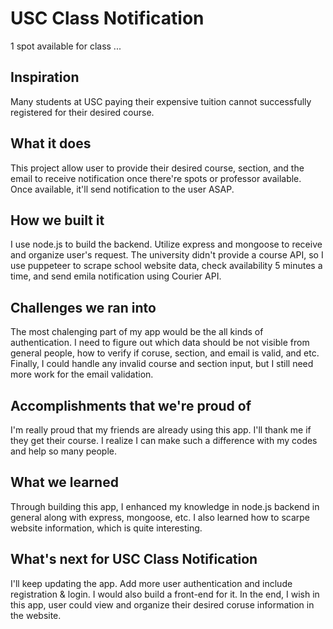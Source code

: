 # USC Class Notification
1 spot available for class ...

## Inspiration
Many students at USC paying their expensive tuition cannot successfully registered for their desired course.

## What it does
This project allow user to provide their desired course, section, and the email to receive notification once there're spots or  professor available. Once available, it'll send notification to the user ASAP.

## How we built it
I use node.js to build the backend. Utilize express and mongoose to receive and organize user's request. The university didn't provide a course API, so I use puppeteer to scrape school website data, check availability 5 minutes a time, and send emila notification using Courier API.

## Challenges we ran into
The most chalenging part of my app would be the all kinds of authentication. I need to figure out which data should be not visible from general people, how to verify if coruse, section, and email is valid, and etc.
Finally, I could handle any invalid course and section input, but I still need more work for the email validation. 

## Accomplishments that we're proud of
I'm really proud that my friends are already using this app. I'll thank me if they get their course. I realize I can make such a difference with my codes and help so many people.

## What we learned
Through building this app, I enhanced my knowledge in node.js backend in general along with express, mongoose, etc. I also learned how to scarpe website information, which is quite interesting.

## What's next for USC Class Notification
I'll keep updating the app. Add more user authentication and include registration & login. I would also build a front-end for it. In the end, I wish in this app, user could view and organize their desired coruse information in the website.

